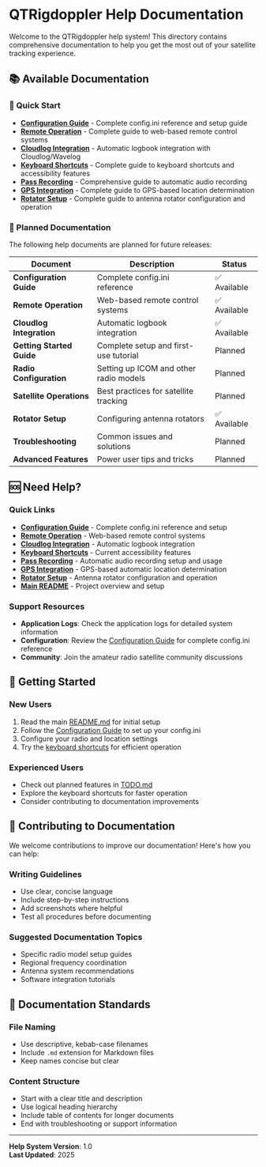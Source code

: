 # QTRigdoppler Help Documentation

Welcome to the QTRigdoppler help system! This directory contains comprehensive documentation to help you get the most out of your satellite tracking experience.

## 📚 Available Documentation

### 🎯 Quick Start
- **[Configuration Guide](configuration.md)** - Complete config.ini reference and setup guide
- **[Remote Operation](remote-operation.md)** - Complete guide to web-based remote control systems
- **[Cloudlog Integration](cloudlog-integration.md)** - Automatic logbook integration with Cloudlog/Wavelog
- **[Keyboard Shortcuts](keyboard-shortcuts.md)** - Complete guide to keyboard shortcuts and accessibility features
- **[Pass Recording](pass-recording.md)** - Comprehensive guide to automatic audio recording
- **[GPS Integration](gps-integration.md)** - Complete guide to GPS-based location determination
- **[Rotator Setup](rotator-setup.md)** - Complete guide to antenna rotator configuration and operation

### 🚀 Planned Documentation

The following help documents are planned for future releases:

| Document | Description | Status |
|----------|-------------|--------|
| **Configuration Guide** | Complete config.ini reference | ✅ Available |
| **Remote Operation** | Web-based remote control systems | ✅ Available |
| **Cloudlog Integration** | Automatic logbook integration | ✅ Available |
| **Getting Started Guide** | Complete setup and first-use tutorial | Planned |
| **Radio Configuration** | Setting up ICOM and other radio models | Planned |
| **Satellite Operations** | Best practices for satellite tracking | Planned |
| **Rotator Setup** | Configuring antenna rotators | ✅ Available |
| **Troubleshooting** | Common issues and solutions | Planned |
| **Advanced Features** | Power user tips and tricks | Planned |

## 🆘 Need Help?

### Quick Links
- **[Configuration Guide](configuration.md)** - Complete config.ini reference and setup
- **[Remote Operation](remote-operation.md)** - Web-based remote control systems
- **[Cloudlog Integration](cloudlog-integration.md)** - Automatic logbook integration
- **[Keyboard Shortcuts](keyboard-shortcuts.md)** - Current accessibility features
- **[Pass Recording](pass-recording.md)** - Automatic audio recording setup and usage
- **[GPS Integration](gps-integration.md)** - GPS-based automatic location determination
- **[Rotator Setup](rotator-setup.md)** - Antenna rotator configuration and operation
- **[Main README](../README.md)** - Project overview and setup

### Support Resources
- **Application Logs**: Check the application logs for detailed system information
- **Configuration**: Review the [Configuration Guide](configuration.md) for complete config.ini reference
- **Community**: Join the amateur radio satellite community discussions

## 🎯 Getting Started

### New Users
1. Read the main [README.md](../README.md) for initial setup
2. Follow the [Configuration Guide](configuration.md) to set up your config.ini
3. Configure your radio and location settings
4. Try the [keyboard shortcuts](keyboard-shortcuts.md) for efficient operation

### Experienced Users
- Check out planned features in [TODO.md](../todo.md)
- Explore the keyboard shortcuts for faster operation
- Consider contributing to documentation improvements

## 📝 Contributing to Documentation

We welcome contributions to improve our documentation! Here's how you can help:

### Writing Guidelines
- Use clear, concise language
- Include step-by-step instructions
- Add screenshots where helpful
- Test all procedures before documenting

### Suggested Documentation Topics
- Specific radio model setup guides
- Regional frequency coordination
- Antenna system recommendations
- Software integration tutorials

## 🔧 Documentation Standards

### File Naming
- Use descriptive, kebab-case filenames
- Include `.md` extension for Markdown files
- Keep names concise but clear

### Content Structure
- Start with a clear title and description
- Use logical heading hierarchy
- Include table of contents for longer documents
- End with troubleshooting or support information

---

**Help System Version**: 1.0  
**Last Updated**: 2025  